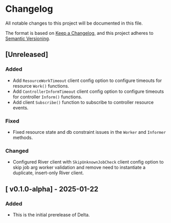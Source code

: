 # Changelog

All notable changes to this project will be documented in this file.

The format is based on [Keep a Changelog](https://keepachangelog.com/en/1.0.0/),
and this project adheres to [Semantic Versioning](https://semver.org/spec/v2.0.0.html).

## [Unreleased]

### Added

- Add `ResourceWorkTimeout` client config option to configure timeouts for resource `Work()` functions.
- Add `ControllerInformTimeout` client config option to configure timeouts for controller `Inform()` functions.
- Add client `Subscribe()` function to subscribe to controller resource events.

### Fixed

- Fixed resource state and db constraint issues in the `Worker` and `Informer` methods.

### Changed

- Configured River client with `SkipUnknownJobCheck` client config option to skip job arg worker validation and remove need to instantiate a duplicate, insert-only River client.

## [ v0.1.0-alpha] - 2025-01-22

### Added

- This is the initial prerelease of Delta.
